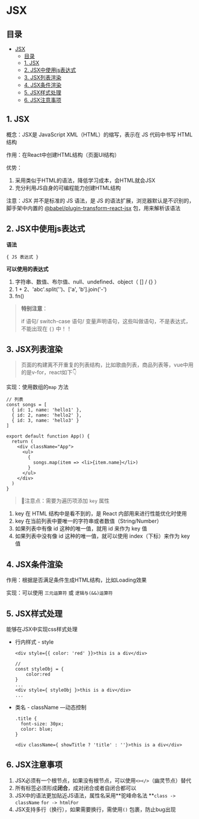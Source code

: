 # JSX

## 目录

- [JSX](#jsx)
  - [目录](#目录)
  - [1. JSX](#1-jsx)
  - [2. JSX中使用js表达式](#2-jsx中使用js表达式)
  - [3. JSX列表渲染](#3-jsx列表渲染)
  - [4. JSX条件渲染](#4-jsx条件渲染)
  - [5. JSX样式处理](#5-jsx样式处理)
  - [6. JSX注意事项](#6-jsx注意事项)

## 1. JSX

概念：JSX是 JavaScript XML（HTML）的缩写，表示在 JS 代码中书写 HTML 结构

作用：在React中创建HTML结构（页面UI结构）

优势：

1. 采用类似于HTML的语法，降低学习成本，会HTML就会JSX
2. 充分利用JS自身的可编程能力创建HTML结构

注意：JSX 并不是标准的 JS 语法，是 JS 的语法扩展，浏览器默认是不识别的，脚手架中内置的 [@babel/plugin-transform-react-jsx](@babel/plugin-transform-react-jsx "@babel/plugin-transform-react-jsx") 包，用来解析该语法

## 2. JSX中使用js表达式

**语法**

`{ JS 表达式 }`

**可以使用的表达式**

1. 字符串、数值、布尔值、null、undefined、object（ \[] / {} ）
2. 1 + 2、'abc'.split('')、\['a', 'b'].join('-')
3. fn()

> **特别注意**：
>
> if 语句/ switch-case 语句/ 变量声明语句，这些叫做语句，不是表达式，不能出现在 `{}` 中！！

## 3. JSX列表渲染

> 页面的构建离不开重复的列表结构，比如歌曲列表，商品列表等，vue中用的是v-for，react如下👇

实现：使用数组的`map` 方法

```react&#x20;jsx
// 列表
const songs = [
  { id: 1, name: 'hello1' },
  { id: 2, name: 'hello2' },
  { id: 3, name: 'hello3' }
]

export default function App() {
  return (
    <div className="App">
      <ul>
        {
          songs.map(item => <li>{item.name}</li>)
        }
      </ul>
    </div>
  )
}

```

> 📌注意点：需要为遍历项添加 `key` 属性

1. key 在 HTML 结构中是看不到的，是 React 内部用来进行性能优化时使用
2. key 在当前列表中要唯一的字符串或者数值（String/Number）
3. 如果列表中有像 id 这种的唯一值，就用 id 来作为 key 值
4. 如果列表中没有像 id 这种的唯一值，就可以使用 index（下标）来作为 key 值

## 4. JSX条件渲染

作用：根据是否满足条件生成HTML结构，比如Loading效果

实现：可以使用 `三元运算符` 或 `逻辑与(&&)运算符`

## 5. JSX样式处理

能够在JSX中实现css样式处理

- 行内样式 - style&#x20;

    ```react&#x20;jsx
    <div style={{ color: 'red' }}>this is a div</div>

    //
    const styleObj = {
        color:red
    }
    ...
    <div style={ styleObj }>this is a div</div>
    ...

    ```

- &#x20;类名 - className —动态控制

    ```react&#x20;jsx
    .title {
      font-size: 30px;
      color: blue;
    }

    <div className={ showTitle ? 'title' : ''}>this is a div</div>

    ```

## 6. JSX注意事项

1. JSX必须有一个根节点，如果没有根节点，可以使用`<></>`（幽灵节点）替代
2. 所有标签必须形成**闭合**，成对闭合或者自闭合都可以
3. JSX中的语法更加贴近JS语法，属性名采用\*\*驼峰命名法 \*\*`class -> className` `for -> htmlFor`
4. JSX支持多行（换行），如果需要换行，需使用`()` 包裹，防止bug出现
